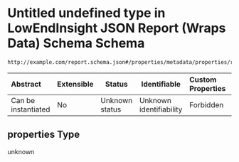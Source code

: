 # Untitled undefined type in LowEndInsight JSON Report (Wraps Data) Schema Schema

```txt
http://example.com/report.schema.json#/properties/metadata/properties/risk_counts/properties
```




| Abstract            | Extensible | Status         | Identifiable            | Custom Properties | Additional Properties | Access Restrictions | Defined In                                                                            |
| :------------------ | ---------- | -------------- | ----------------------- | :---------------- | --------------------- | ------------------- | ------------------------------------------------------------------------------------- |
| Can be instantiated | No         | Unknown status | Unknown identifiability | Forbidden         | Forbidden             | none                | [report.schema.json\*](../../out/schema/v1/report.schema.json "open original schema") |

## properties Type

unknown
